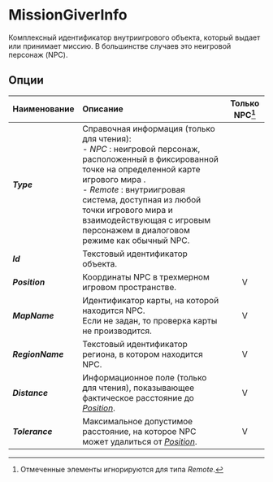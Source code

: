 # **MissionGiverInfo**

Комплексный идентификатор внутриигрового объекта, который выдает или принимает миссию. В большинстве случаев это неигровой персонаж (NPC).

## **Опции**


| **Наименование** | **Описание** | **Только NPC**[^1] |
|:-----------------|:-------------|:------------------:|
|<a name ="ref-Type">***Type***</a> | Справочная информация (только для чтения):<br>- <a name ="ref-Type-NPC">_NPC_</a> : неигровой персонаж, расположенный в фиксированной точке на определенной карте игрового мира .<br/>- <a name ="ref-Type-Remote">_Remote_</a> : внутриигровая система, доступная из любой точки игрового мира и взаимодействующая с игровым персонажем в диалоговом режиме как обычный NPC.||
|<a name ="ref-Id">***Id***</a> | Текстовый идентификатор объекта.||
|<a name ="ref-Position">***Position***</a> | Координаты NPC в трехмерном игровом пространстве.|V|
|<a name ="ref-MapName">***MapName***</a> | Идентификатор карты, на которой находится NPC.</br>Если не задан, то проверка карты не производится.|V|
|<a name ="ref-RegionName">***RegionName***</a> | Текстовый идентификатор региона, в котором находится NPC.|V|
|<a name ="ref-Distance">***Distance***</a> | Информационное поле (только для чтения), показывающее фактическое расстояние до [*Position*](#ref-Position).|V|
|<a name ="ref-Tolerance">***Tolerance***</a> | Максимальное допустимое расстояние, на которое NPC может удалиться от [*Position*](#ref-Position).|V|

[^1]: Отмеченные элементы игнорируются для типа _Remote_.


<!-- <table>
    <style>td{ vertical-align :top;}</style>
    <tr><td colspan=2><b>Основные :</b></td></tr>
    <tr>
        <td></td>
        <td>Информационное поле (только для чтения), отображающее тип объекта: 
            <table>
                <tr>
                    <td><a name ="ref-Type-NPC"><i>NPC</i></a></td>
                    <td>неигровой персонаж (NPC), расположенный на определенной карте в заданной точке игрового мира.</td>
                </tr>
                <tr>
                    <td><a name ="ref-Type-Remote"><i>Remote</i></a></td>
                    <td>внутриигровая система, доступная из любой точки игрового мира и взаимодействующая с игровым персонажем в диалоговом режиме как обычный NPC.</td>
                </tr>
            </table>
        </td>
    </tr>
    <tr>
        <td><a name ="ref-Id"><i>Id</i></a></td>
        <td>Текстовый идентификатор объекта;</td>
    </tr>
    <tr><td colspan=2><b>Дополнительные опции <i>NPC</i> (игнорируются для <i>Remote</i>) :</b></td></tr>
    <tr>
        <td><a name ="ref-Position"><i>Position</i></a></td>
        <td>Координаты NPC в трехмерном игровом пространстве.</td>
    </tr>
    <tr>
        <td><a name ="ref-MapName"><i>MapName</i></a></td>
        <td>Идентификатор карты, на которой находится NPC.</td>
    </tr>
    <tr>
        <td><a name ="ref-RegionName"><i>RegionName</i></a></td>
        <td>Текстовый идентификатор региона, в котором находится NPC.</td>
    </tr>
    <tr>
        <td><a name ="ref-Distance"><i>Distance</i></a></td>
        <td>Информационное поле (только для чтения), показывающее фактическое расстояние до [*Position*](#ref-Position).</td>
    </tr>
    <tr>
        <td><a name ="ref-Tolerance"><i>Tolerance</i></a></td>
        <td>Максимальное допустимое расстояние, на которое NPC может удалиться от [*Position*](#ref-Position).</td>
    </tr>
</table>
-->